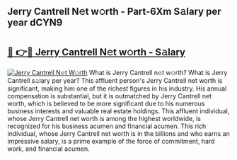 ## Jerry Cantrell N𝚎t w𝚘rth - Part-6Xm S𝚊lary per year dCYN9

# <h2><a href="http://gc5520.nevu.top/?p=Jerry+Cantrell">🔗 👉🔴 Jerry Cantrell N𝚎t w𝚘rth - S𝚊lary</a></h2>

[![Jerry Cantrell N𝚎t W𝚘rth](https://i.imgur.com/Oavwk0R.jpeg)](http://gc5520.nevu.top/?p=Jerry+Cantrell)
What is Jerry Cantrell n𝚎t w𝚘rth? What is Jerry Cantrell s𝚊lary per year?
This affluent person's Jerry Cantrell net worth is significant, making him one of the richest figures in his industry. His annual compensation is substantial, but it is outmatched by Jerry Cantrell net worth, which is believed to be more significant due to his numerous business interests and valuable real estate holdings. This affluent individual, whose Jerry Cantrell net worth is among the highest worldwide, is recognized for his business acumen and financial acumen. This rich individual, whose Jerry Cantrell net worth is in the billions and who earns an impressive salary, is a prime example of the force of commitment, hard work, and financial acumen.

